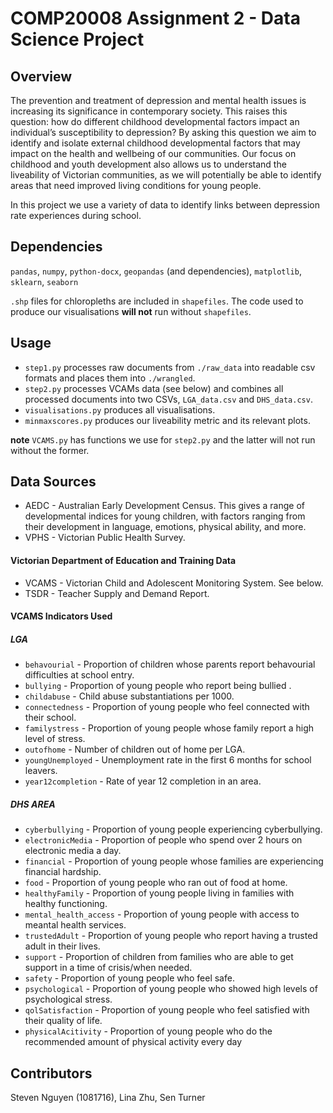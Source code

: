 # COMP20008 Assignment 2 - Data Science Project

## Overview

The prevention and treatment of depression and mental health issues is increasing its significance in contemporary society. This raises this question: how do different childhood developmental factors impact an individual’s susceptibility to depression? By asking this question we aim to identify and isolate external childhood developmental factors that may impact on the health and wellbeing of our communities. Our focus on childhood and youth development also allows us to understand the liveability of Victorian communities, as we will potentially be able to identify areas that need improved living conditions for young people. 

In this project we use a variety of data to identify links between depression rate experiences during school.

## Dependencies

`pandas`, `numpy`, `python-docx`, `geopandas` (and dependencies), `matplotlib`, `sklearn`, `seaborn`

`.shp` files for chloropleths are included in `shapefiles`. The code used to produce our visualisations **will not** run without `shapefiles`.

## Usage

* `step1.py` processes raw documents from `./raw_data` into readable csv formats and places them into `./wrangled`.
* `step2.py` processes VCAMs data (see below) and combines all processed documents into two CSVs, `LGA_data.csv` and `DHS_data.csv`.
* `visualisations.py` produces all visualisations.
* `minmaxscores.py` produces our liveability metric and its relevant plots.

**note** `VCAMS.py` has functions we use for `step2.py` and the latter will not run without the former.

## Data Sources

* AEDC - Australian Early Development Census. This gives a range of developmental indices for young children, with factors ranging from their development in language, emotions, physical ability, and more.
* VPHS - Victorian Public Health Survey.

#### Victorian Department of Education and Training Data

* VCAMS - Victorian Child and Adolescent Monitoring System. See below.
* TSDR - Teacher Supply and Demand Report. 

#### VCAMS Indicators Used

##### LGA

* `behavourial` - Proportion of children whose parents report behavourial difficulties at school entry.
* `bullying` - Proportion of young people who report being bullied .
* `childabuse` - Child abuse substantiations per 1000.
* `connectedness` - Proportion of young people who feel connected with their school.
* `familystress` - Proportion of young people whose family report a high level of stress.
* `outofhome` - Number of children out of home per LGA.
* `youngUnemployed` - Unemployment rate in the first 6 months for school leavers.
* `year12completion` - Rate of year 12 completion in an area.

##### DHS AREA

* `cyberbullying` - Proportion of young people experiencing cyberbullying.
* `electronicMedia` - Proportion of people who spend over 2 hours on electronic media a day.
* `financial` - Proportion of young people whose families are experiencing financial hardship.
* `food` - Proportion of young people who ran out of food at home.
* `healthyFamily` - Proportion of young people living in families with healthy functioning.
* `mental_health_access` - Proportion of young people with access to meantal health services.
* `trustedAdult` - Proportion of young people who report having a trusted adult in their lives.
* `support` - Proportion of children from families who are able to get support in a time of crisis/when needed.
* `safety` - Proportion of young people who feel safe.
* `psychological` - Proportion of young people who showed high levels of psychological stress.
* `qolSatisfaction` - Proportion of young people who feel satisfied with their quality of life.
* `physicalAcitivity` - Proportion of young people who do the recommended amount of physical activity every day

## Contributors
Steven Nguyen (1081716), Lina Zhu, Sen Turner 



